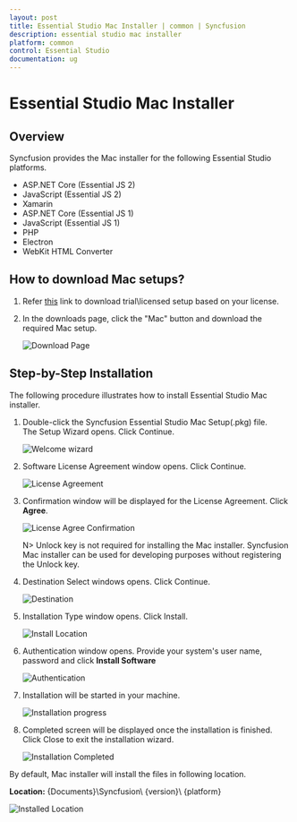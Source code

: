 ```yaml
---
layout: post
title: Essential Studio Mac Installer | common | Syncfusion
description: essential studio mac installer
platform: common
control: Essential Studio
documentation: ug
---
```


# Essential Studio Mac Installer

## Overview

Syncfusion provides the Mac installer for the following Essential Studio platforms.

* ASP.NET Core (Essential JS 2)
* JavaScript (Essential JS 2)
* Xamarin
* ASP.NET Core (Essential JS 1)
* JavaScript (Essential JS 1)
* PHP
* Electron
* WebKit HTML Converter

## How to download Mac setups?

1. Refer [this](https://help.syncfusion.com/common/essential-studio/download) link to download trial\licensed setup based on your license.

2. In the downloads page, click the "Mac" button and download the required Mac setup.

   ![Download Page](Mac-Installer_images/Mac_Download.png)  

## Step-by-Step Installation

The following procedure illustrates how to install Essential Studio Mac installer. 

1. Double-click the Syncfusion Essential Studio Mac Setup(.pkg) file. The Setup Wizard opens. Click Continue.

   ![Welcome wizard](Mac-Installer_images/Mac_Installer1.png)
   

2. Software License Agreement window opens. Click Continue.

   ![License Agreement](Mac-Installer_images/Mac_Installer2.png)   
   

3. Confirmation window will be displayed for the License Agreement. Click **Agree**.

   ![License Agree Confirmation](Mac-Installer_images/Mac_Installer3.png)
   
   N> Unlock key is not required for installing the Mac installer. Syncfusion Mac installer can be used for developing purposes without registering the Unlock key.


4. Destination Select windows opens. Click Continue.

   ![Destination](Mac-Installer_images/Mac_Installer5.png)

5. Installation Type window opens. Click Install.

   ![Install Location](Mac-Installer_images/Mac_Installer6.png)

6. Authentication window opens. Provide your system's user name, password and click **Install Software**

   ![Authentication](Mac-Installer_images/Mac_Installer7.png)

7. Installation will be started in your machine. 
   
   ![Installation progress](Mac-Installer_images/Mac_Installer8.png)
   
8. Completed screen will be displayed once the installation is finished. Click Close to exit the installation wizard. 

   ![Installation Completed](Mac-Installer_images/Mac_Installer9.png)
   
By default, Mac installer will install the files in following location.

   **Location:** {Documents}\Syncfusion\ {version}\ {platform}
   
   ![Installed Location](Mac-Installer_images/Mac_Installer10.png)


